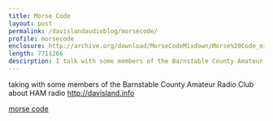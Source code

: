 ```yaml
---
title: Morse Code
layout: post
permalink: /davislandaudioblog/morsecode/
profile: morsecode
enclosure: http://archive.org/download/MorseCodeMixdown/Morse%20Code_mixdown.mp3
length: 7711266
descirption: I talk with some members of the Barnstable County Amateur Radio Club about HAM radio.
---
```


taking with some members of the Barnstable County Amateur Radio Club about HAM radio
http://davisland.info

<a href="http://archive.org/download/MorseCodeMixdown/Morse%20Code_mixdown.mp3">morse code</a>